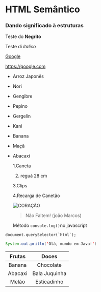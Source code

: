 # HTML Semântico
### Dando significado à estruturas
Teste do **Negrito**

Teste di *ítalico*

[Google](https://google.com/)

<https://google.com>

* Arroz Japonês
   
* Nori
* Gengibre
* Pepino
* Gergelin
* Kani

- Banana
- Maçã
- Abacaxi

  1.Caneta
  
  2. reguá 28 cm
   
  3.Clips

  4.Recarga de Canetão

  ![CORAÇÃO](https://st3.depositphotos.com/1359043/32506/i/450/depositphotos_325060930-stock-photo-drawing-heart-white.jpg)

  >Não Faltem!
  >(joão Marcos)

  Método `console.log()`no javascript

```JS
document.querySelector(`html`);
```

```java
System.out.pritln('Olá, mundo em Java!')
```

Frutas | Doces
:-------:|:------:
Banana | Chocolate
Abacaxi | Bala Juquinha
Melão | Esticadinho
